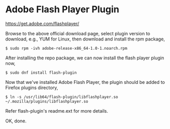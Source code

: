 # Adobe Flash Player Plugin

https://get.adobe.com/flashplayer/

Browse to the above official download page, select plugin version to download, e.g., YUM for Linux, then download and install the rpm package,

    $ sudo rpm -ivh adobe-release-x86_64-1.0-1.noarch.rpm

After installing the repo package, we can now install the flash player plugin now,

    $ sudo dnf install flash-plugin

Now that we've installed Adobe Flash Player, the plugin should be added to Firefox plugins directory,

    $ ln -s /usr/lib64/flash-plugin/libflashplayer.so ~/.mozilla/plugins/libflashplayer.so

Refer flash-plugin's readme.ext for more details.

OK, done.
